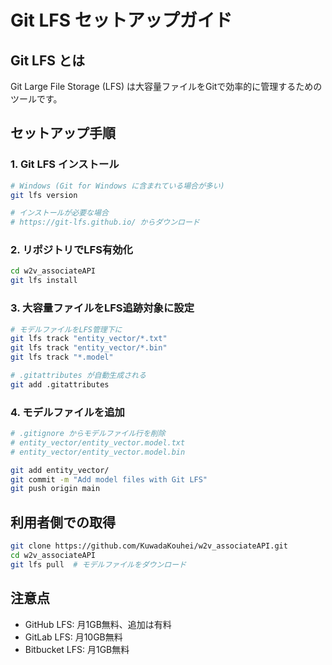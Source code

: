 # Git LFS セットアップガイド

## Git LFS とは
Git Large File Storage (LFS) は大容量ファイルをGitで効率的に管理するためのツールです。

## セットアップ手順

### 1. Git LFS インストール
```bash
# Windows (Git for Windows に含まれている場合が多い)
git lfs version

# インストールが必要な場合
# https://git-lfs.github.io/ からダウンロード
```

### 2. リポジトリでLFS有効化
```bash
cd w2v_associateAPI
git lfs install
```

### 3. 大容量ファイルをLFS追跡対象に設定
```bash
# モデルファイルをLFS管理下に
git lfs track "entity_vector/*.txt"
git lfs track "entity_vector/*.bin"
git lfs track "*.model"

# .gitattributes が自動生成される
git add .gitattributes
```

### 4. モデルファイルを追加
```bash
# .gitignore からモデルファイル行を削除
# entity_vector/entity_vector.model.txt
# entity_vector/entity_vector.model.bin

git add entity_vector/
git commit -m "Add model files with Git LFS"
git push origin main
```

## 利用者側での取得
```bash
git clone https://github.com/KuwadaKouhei/w2v_associateAPI.git
cd w2v_associateAPI
git lfs pull  # モデルファイルをダウンロード
```

## 注意点
- GitHub LFS: 月1GB無料、追加は有料
- GitLab LFS: 月10GB無料
- Bitbucket LFS: 月1GB無料